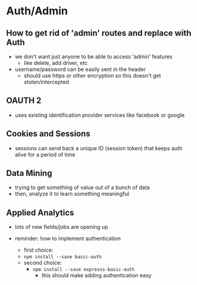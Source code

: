 # Auth/Admin

## How to get rid of 'admin' routes and replace with Auth
* we don't want just anyone to be able to access 'admin' features
  * like delete, add driver, etc
* username/password can be easily sent in the header
  * should use https or other encryption so this doesn't get stolen/intercepted

## OAUTH 2
* uses existing identification provider services like facebook or google

## Cookies and Sessions
* sessions can send back a unique ID (session token) that keeps auth alive for a period of time

## Data Mining
* trying to get something of value out of a bunch of data
* then, analyze it to learn something meaningful

## Applied Analytics
* lots of new fields/jobs are opening up

* reminder: how to implement authentication
  * first choice:
  * `npm install --save basic-auth`
  * second choice:
    * `npm install --save expresss-basic-auth`
      * this should make adding authentication easy